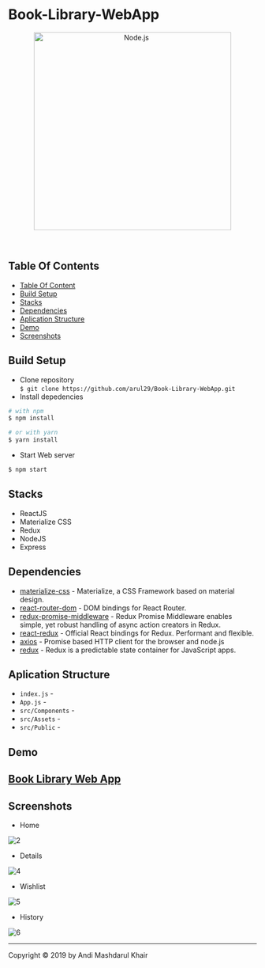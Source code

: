 # Book-Library-WebApp

<p align="center">
  <a href="https://reactjs.org/">
    <img
      alt="Node.js"
      src="https://user-images.githubusercontent.com/54633249/70867439-21304600-1fa8-11ea-8a81-dab0210784b1.png"
      width="400"
    />
    <br>
  </a>
</p>

</h1>

<br/>

## Table Of Contents

- [Table Of Content](#table-of-content)
- [Build Setup](#build-setup)
- [Stacks](#stacks)
- [Dependencies](#dependencies)
- [Aplication Structure](#aplication-Structure)
- [Demo](#demo)
- [Screenshots](#screenshots)

## Build Setup

- Clone repository  
  `$ git clone https://github.com/arul29/Book-Library-WebApp.git`
- Install depedencies

```bash
# with npm
$ npm install

# or with yarn
$ yarn install
```

- Start Web server

```bash
$ npm start
```

## Stacks

- ReactJS
- Materialize CSS
- Redux
- NodeJS
- Express

## Dependencies

- [materialize-css](https://www.npmjs.com/package/materialize-css) - Materialize, a CSS Framework based on material design.
- [react-router-dom](https://www.npmjs.com/package/react-router-dom) - DOM bindings for React Router.
- [redux-promise-middleware](https://www.npmjs.com/package/redux-promise-middleware) - Redux Promise Middleware enables simple, yet robust handling of async action creators in Redux.
- [react-redux](https://www.npmjs.com/package/react-redux) - Official React bindings for Redux. Performant and flexible.
- [axios](https://www.npmjs.com/package/axios) - Promise based HTTP client for the browser and node.js
- [redux](https://www.npmjs.com/package/redux) - Redux is a predictable state container for JavaScript apps.

## Aplication Structure

- `index.js` -
- `App.js` -
- `src/Components` -
- `src/Assets` -
- `src/Public` -

## Demo

<h2><a href="https://booklibrary-app.netlify.com">Book Library Web App</a></h2>

## Screenshots

- Home

![2](https://user-images.githubusercontent.com/54633249/70865944-cbeb3900-1f95-11ea-9524-71804e367ca7.png)

- Details

![4](https://user-images.githubusercontent.com/54633249/70865947-d3aadd80-1f95-11ea-89f9-de6c228bde1c.png)

- Wishlist

![5](https://user-images.githubusercontent.com/54633249/70865978-474cea80-1f96-11ea-89ce-104feaa7ff30.png)

- History

![6](https://user-images.githubusercontent.com/54633249/70865985-5d5aab00-1f96-11ea-9e0f-caed390a6a6a.png)

---

Copyright © 2019 by Andi Mashdarul Khair
